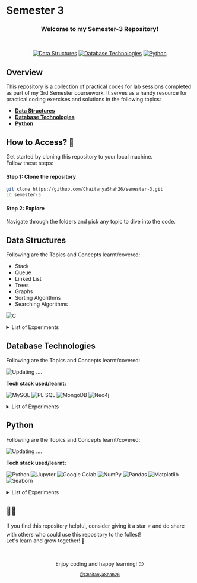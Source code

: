 # Semester 3  

<h3 align="center">Welcome to my Semester-3 Repository!</h3>


<br>
<p align="center">
    <a href=""><img src="https://custom-icon-badges.demolab.com/badge/Data_Structures-2B547E?style=for-the-badge&logo=folder" alt="Data Structures"></a>
    <a href=""><img src="https://custom-icon-badges.demolab.com/badge/Database_Technologies-2B547E?style=for-the-badge&logo=folder" alt="Database Technologies"></a>
    <a href=""><img src="https://custom-icon-badges.demolab.com/badge/Python-2B547E?style=for-the-badge&logo=folder" alt="Python"></a>
</p> 



## Overview 

This repository is a collection of practical codes for lab sessions completed as part of my 3rd Semester coursework. It serves as a handy resource for practical coding exercises and solutions in the following topics: 

- [**Data Structures**](#data-structures)
- [**Database Technologies**](#database-technologies)
- [**Python**](#python)



## How to Access? 💭  

Get started by cloning this repository to your local machine. 
<br>Follow these steps:  

#### Step 1: Clone the repository  

```bash  
git clone https://github.com/ChaitanyaShah26/semester-3.git
cd semester-3  
```  

#### Step 2: Explore  

Navigate through the folders and pick any topic to dive into the code.  



## Data Structures

Following are the Topics and Concepts learnt/covered: 
- Stack
- Queue
- Linked List
- Trees
- Graphs
- Sorting Algorithms
- Searching Algorithms

![C](https://go-skill-icons.vercel.app/api/icons?i=c)

<details>
    <summary>List of Experiments</summary>
    Updating soon....!
</details>



## Database Technologies

Following are the Topics and Concepts learnt/covered: 

![Updating ....](https://readme-typing-svg.demolab.com?font=Fira+Code&size=16&duration=4000&pause=1000&color=B7B7B7&vCenter=true&width=435&lines=Updating+....)


**Tech stack used/learnt:**

![MySQL](https://go-skill-icons.vercel.app/api/icons?i=mysql)
![PL SQL](https://go-skill-icons.vercel.app/api/icons?i=plsql)
![MongoDB](https://go-skill-icons.vercel.app/api/icons?i=mongodb)
![Neo4j](https://simpleskill.icons.workers.dev/svg?i=neo4j)


<details>
    <summary>List of Experiments</summary>
    Updating soon....!
</details>



## Python

Following are the Topics and Concepts learnt/covered: 

![Updating ....](https://readme-typing-svg.demolab.com?font=Fira+Code&size=16&duration=4000&pause=1000&color=B7B7B7&vCenter=true&width=435&lines=Updating+....)


**Tech stack used/learnt:**

![Python](https://go-skill-icons.vercel.app/api/icons?i=python)
![Jupyter](https://go-skill-icons.vercel.app/api/icons?i=jupyter)
![Google Colab](https://simpleskill.icons.workers.dev/svg?i=googlecolab)
![NumPy](https://go-skill-icons.vercel.app/api/icons?i=numpy)
![Pandas](https://go-skill-icons.vercel.app/api/icons?i=pandas)
![Matplotlib](https://go-skill-icons.vercel.app/api/icons?i=matplotlib)
![Seaborn](https://go-skill-icons.vercel.app/api/icons?i=seaborn)


<details>
    <summary>List of Experiments</summary>
    Updating soon....!
</details>



## 🌟🌟

If you find this repository helpful, consider giving it a star ⭐ and do share with others who could use this repository to the fullest!
<br>Let's learn and grow together! 🚀  


<br>

<p align="center">Enjoy coding and happy learning! 😊</p>
<p align="center"><small><a href="https://github.com/ChaitanyaShah26">@ChaitanyaShah26</a></small></p>